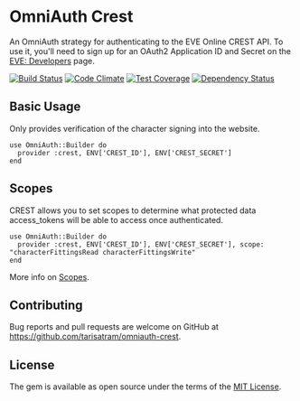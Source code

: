 # OmniAuth Crest

An OmniAuth strategy for authenticating to the EVE Online CREST API. To use it, you'll need to sign up for an OAuth2 Application ID and Secret on the [EVE: Developers](https://developers.eveonline.com) page.

[![Build Status](https://travis-ci.org/tarisatram/omniauth-crest.svg?branch=master)](https://travis-ci.org/tarisatram/omniauth-crest) [![Code Climate](https://codeclimate.com/github/tarisatram/omniauth-crest/badges/gpa.svg)](https://codeclimate.com/github/tarisatram/omniauth-crest) [![Test Coverage](https://codeclimate.com/github/tarisatram/omniauth-crest/badges/coverage.svg)](https://codeclimate.com/github/tarisatram/omniauth-crest/coverage) [![Dependency Status](https://gemnasium.com/tarisatram/omniauth-crest.svg)](https://gemnasium.com/tarisatram/omniauth-crest)

## Basic Usage
Only provides verification of the character signing into the website.

    use OmniAuth::Builder do
      provider :crest, ENV['CREST_ID'], ENV['CREST_SECRET']
    end

## Scopes

CREST allows you to set scopes to determine what protected data access_tokens will be able to access once authenticated. 

    use OmniAuth::Builder do
      provider :crest, ENV['CREST_ID'], ENV['CREST_SECRET'], scope: "characterFittingsRead characterFittingsWrite"
    end

More info on [Scopes](https://eveonline-third-party-documentation.readthedocs.org/en/latest/crest/authentication/).

## Contributing

Bug reports and pull requests are welcome on GitHub at https://github.com/tarisatram/omniauth-crest.


## License
The gem is available as open source under the terms of the [MIT License](http://opensource.org/licenses/MIT).

